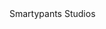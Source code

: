 <html>
    <head>
        <meta charset="utf-8">
        <title>Smartypants Studios</title>
    </head>
    <body>
        <tr>
            <td rowspan=3 colspan = 3>Smartypants Studios</td>
        </tr>
    </body>
</html>
